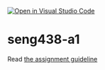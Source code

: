 [![Open in Visual Studio Code](https://classroom.github.com/assets/open-in-vscode-718a45dd9cf7e7f842a935f5ebbe5719a5e09af4491e668f4dbf3b35d5cca122.svg)](https://classroom.github.com/online_ide?assignment_repo_id=13461434&assignment_repo_type=AssignmentRepo)
# seng438-a1

Read [the assignment guideline](seng438-a1.md) 

